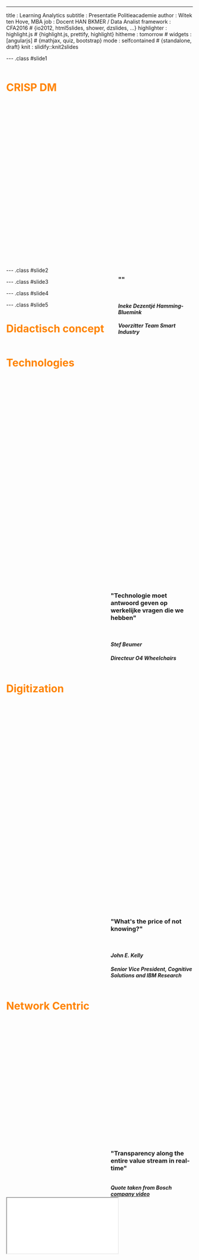 ---
title       : Learning Analytics
subtitle    : Presentatie Politieacademie
author      : Witek ten Hove, MBA
job         : Docent HAN BKMER / Data Analist
framework   : CFA2016        # {io2012, html5slides, shower, dzslides, ...}
highlighter : highlight.js  # {highlight.js, prettify, highlight}
hitheme     : tomorrow      # 
widgets     : [angularjs]            # {mathjax, quiz, bootstrap}
mode        : selfcontained # {standalone, draft}
knit        : slidify::knit2slides

--- .class #slide1

<style>
#slide1 {
  background-color:#94F4F4;
}
</style>
<div style='float:left;width:50%;background-image: url("https://en.wikipedia.org/wiki/Cross_Industry_Standard_Process_for_Data_Mining#/media/File:CRISP-DM_Process_Diagram.png"); height: 540px; width: 540px;color:#ff8300;'>
 <h1>CRISP DM</h1>
</div>
<div style='float:right;width:40%;'>
<h3>""</h3>

<br>
<h4><b><i>Ineke Dezentjé Hamming-Bluemink</i></b></h4>
<h4><i>Voorzitter Team Smart Industry</i></h4>
  
</div>

--- .class #slide2

<style>
#slide2 {
  background-color:#FFC89A;
}
</style>
<div style='float:left;width:50%;background-image: url("assets/img/robot-worker.jpg"); height: 650px; width: 500px;color:#ff8300;'>
 <h1>Technologies</h1>
</div>
<div style='float:right;width:44%;'>
<h3>"Technologie moet antwoord geven op werkelijke vragen die we hebben"</h3>

<br>
<h4><b><i>Stef Beumer</i></b></h4>
<h4><i>Directeur O4 Wheelchairs</i></h4>
  
</div>

--- .class #slide3

<style>
#slide3 {
  background-color:#9DFFD2;
}
</style>
<div style='float:left;width:50%;background-image: url("assets/img/watson.png"); height: 650px; width: 500px;color:#ff8300;'>
 <h1>Digitization</h1>
</div>
<div style='float:right;width:44%;'>
<h3>"What's the price of not knowing?"</h3>

<br>
<h4><b><i>John E. Kelly</i></b></h4>
<h4><i>Senior Vice President, Cognitive Solutions and IBM Research</i></h4>
  
</div>

--- .class #slide4

<style>
#slide4 {
  background-color:#FFF3F3;
}
</style>
<div style='float:left;width:50%;background-image: url("assets/img/maintenance-predictive.jpg"); height: 420px; width: 500px;color:#ff8300;'>
 <h1>Network Centric</h1>
</div>
<div style='float:right;width:44%;'>
<h3>"Transparency along the entire value stream in real-time"</h3>

<br>
<b><i>Quote taken from Bosch <a href="http://ec2-52-30-100-113.eu-west-1.compute.amazonaws.com/pluginfile.php/163/mod_lesson/page_contents/16/bosch.mp4">company video</a></i></b>
  
</div>

--- .class #slide5

<style>
#slide5 {
  background-color:#FFF3F3;
}
</style>
<div style='color:#ff8300;'>
 <h1>Didactisch concept</h1>
 <br><br>
</div>

<iframe src="diagram.html"></iframe>



